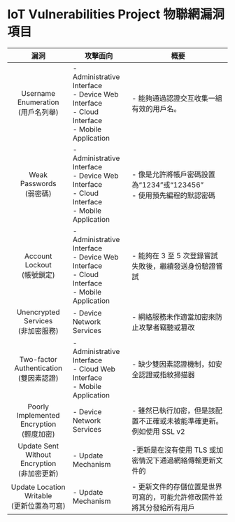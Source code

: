 # IoT Vulnerabilities Project 物聯網漏洞項目
|  漏洞  | 攻擊面向 | 概要 |
| :----: | ------- | ---- |
| Username Enumeration<br/>(用戶名列舉) | - Administrative Interface<br/>- Device Web Interface<br/>- Cloud Interface<br/>- Mobile Application | - 能夠通過認證交互收集一組有效的用戶名。
| Weak Passwords<br/>(弱密碼) | - Administrative Interface<br/>- Device Web Interface<br/>- Cloud Interface<br/>- Mobile Application | - 像是允許將帳戶密碼設置為“1234”或“123456”<br/>- 使用預先編程的默認密碼 |
| Account Lockout<br/>(帳號鎖定) | - Administrative Interface<br/>- Device Web Interface<br/>- Cloud Interface<br/>- Mobile Application | -  能夠在 3 至 5 次登錄嘗試失敗後，繼續發送身份驗證嘗試 |
| Unencrypted Services<br/>(非加密服務) | - Device Network Services | - 網絡服務未作適當加密來防止攻擊者竊聽或篡改 |
| Two-factor Authentication<br/>(雙因素認證) | - Administrative Interface<br/>- Cloud Web Interface<br/>- Mobile Application | - 缺少雙因素認證機制，如安全認證或指紋掃描器 |
| Poorly Implemented Encryption<br/>(輕度加密) | - Device Network Services | - 雖然已執行加密，但是該配置不正確或未被能準確更新。例如使用 SSL v2  |
| Update Sent Without Encryption<br/>(非加密更新) | - Update Mechanism | -更新是在沒有使用 TLS 或加密情況下通過網絡傳輸更新文件的 |
| Update Location Writable<br/>(更新位置為可寫) | - Update Mechanism | - 更新文件的存儲位置是世界可寫的，可能允許修改固件並將其分發給所有用戶 |
